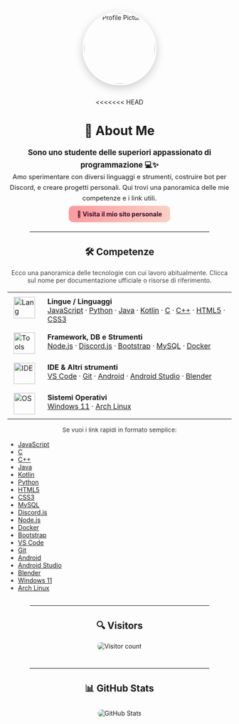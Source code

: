 <div align="center">

<img src="https://avatars.githubusercontent.com/u/87477585?v=4" width="160" style="border-radius:50%; border:3px solid #fff; margin-bottom:15px; box-shadow: 0 6px 20px rgba(0,0,0,0.2);" alt="Profile Picture">

<<<<<<< HEAD
<h1>💫 About Me</h1>
<p style="line-height:1.65; font-size:1.05em; max-width: 720px; margin-left: auto; margin-right: auto;">
    <strong style="font-size:1.15em;">Sono uno studente delle superiori appassionato di programmazione 💻✨</strong><br>
    Amo sperimentare con diversi linguaggi e strumenti, costruire bot per Discord, e creare progetti personali.
    Qui trovi una panoramica delle mie competenze e i link utili.
</p>

<p>
<a href="https://anto426.github.io/Antosite/" target="_blank" style="background:linear-gradient(90deg,#ff9a9e,#fad0c4); padding:10px 18px; color:#3b0b2f; font-weight:700; border-radius:10px; text-decoration:none;">
    🚀 Visita il mio sito personale
</a>
</p>

<hr style="width:80%; border: none; border-top: 1.5px solid #e6e9ee; margin: 30px auto;">

<h2>🛠️ Competenze</h2>

<p style="max-width:900px; margin: 0 auto 18px auto; font-size:1em; color:#444;">
    Ecco una panoramica delle tecnologie con cui lavoro abitualmente. Clicca sul nome per documentazione ufficiale o risorse di riferimento.
</p>

<table align="center" style="border-collapse:collapse; max-width:900px;">
    <tr>
        <td style="padding:10px 14px; vertical-align:top;">
            <img src="https://skillicons.dev/icons?i=js,html,css,py,java,kotlin,c,cpp" alt="Lang" style="height:48px;">
        </td>
        <td style="padding:10px 14px; vertical-align:top;">
            <strong>Lingue / Linguaggi</strong><br>
            <a href="https://developer.mozilla.org/en-US/docs/Web/JavaScript">JavaScript</a> ·
            <a href="https://www.python.org/">Python</a> ·
            <a href="https://www.oracle.com/java/">Java</a> ·
            <a href="https://kotlinlang.org/">Kotlin</a> ·
            <a href="https://en.cppreference.com/w/c">C</a> ·
            <a href="https://isocpp.org/">C++</a> ·
            <a href="https://developer.mozilla.org/en-US/docs/Web/HTML">HTML5</a> ·
            <a href="https://developer.mozilla.org/en-US/docs/Web/CSS">CSS3</a>
        </td>
    </tr>
    <tr>
        <td style="padding:10px 14px; vertical-align:top;">
            <img src="https://skillicons.dev/icons?i=nodejs,discordjs,bootstrap,mysql,docker" alt="Tools" style="height:48px;">
        </td>
        <td style="padding:10px 14px; vertical-align:top;">
            <strong>Framework, DB e Strumenti</strong><br>
            <a href="https://nodejs.org/">Node.js</a> ·
            <a href="https://discord.js.org/">Discord.js</a> ·
            <a href="https://getbootstrap.com/">Bootstrap</a> ·
            <a href="https://www.mysql.com/">MySQL</a> ·
            <a href="https://www.docker.com/">Docker</a>
        </td>
    </tr>
    <tr>
        <td style="padding:10px 14px; vertical-align:top;">
            <img src="https://skillicons.dev/icons?i=vscode,git,android,androidstudio,blender" alt="IDE" style="height:48px;">
        </td>
        <td style="padding:10px 14px; vertical-align:top;">
            <strong>IDE & Altri strumenti</strong><br>
            <a href="https://code.visualstudio.com/">VS Code</a> ·
            <a href="https://git-scm.com/">Git</a> ·
            <a href="https://developer.android.com/">Android</a> ·
            <a href="https://developer.android.com/studio">Android Studio</a> ·
            <a href="https://www.blender.org/">Blender</a>
        </td>
    </tr>
    <tr>
        <td style="padding:10px 14px; vertical-align:top;">
            <img src="https://skillicons.dev/icons?i=windows,arch" alt="OS" style="height:48px;">
        </td>
        <td style="padding:10px 14px; vertical-align:top;">
            <strong>Sistemi Operativi</strong><br>
            <a href="https://www.microsoft.com/en-us/windows/windows-11">Windows 11</a> ·
            <a href="https://archlinux.org/">Arch Linux</a>
        </td>
    </tr>
</table>

<p style="max-width:900px; margin: 16px auto; font-size:0.98em; color:#333;">
    Se vuoi i link rapidi in formato semplice:
</p>
<ul style="max-width:900px; margin: 0 auto 20px auto; text-align:left; color:#333;">
    <li><a href="https://developer.mozilla.org/en-US/docs/Web/JavaScript">JavaScript</a></li>
    <li><a href="https://en.cppreference.com/w/c">C</a></li>
    <li><a href="https://isocpp.org/">C++</a></li>
    <li><a href="https://www.oracle.com/java/">Java</a></li>
    <li><a href="https://kotlinlang.org/">Kotlin</a></li>
    <li><a href="https://www.python.org/">Python</a></li>
    <li><a href="https://developer.mozilla.org/en-US/docs/Web/HTML">HTML5</a></li>
    <li><a href="https://developer.mozilla.org/en-US/docs/Web/CSS">CSS3</a></li>
    <li><a href="https://www.mysql.com/">MySQL</a></li>
    <li><a href="https://discord.js.org/">Discord.js</a></li>
    <li><a href="https://nodejs.org/">Node.js</a></li>
    <li><a href="https://www.docker.com/">Docker</a></li>
    <li><a href="https://getbootstrap.com/">Bootstrap</a></li>
    <li><a href="https://code.visualstudio.com/">VS Code</a></li>
    <li><a href="https://git-scm.com/">Git</a></li>
    <li><a href="https://developer.android.com/">Android</a></li>
    <li><a href="https://developer.android.com/studio">Android Studio</a></li>
    <li><a href="https://www.blender.org/">Blender</a></li>
    <li><a href="https://www.microsoft.com/en-us/windows/windows-11">Windows 11</a></li>
    <li><a href="https://archlinux.org/">Arch Linux</a></li>
</ul>

<hr style="width:80%; border: none; border-top: 1.5px solid #e6e9ee; margin: 30px auto;">

<h2>🔍 Visitors</h2>
<img src="https://count.getloli.com/get/@:anto426?theme=rule34" alt="Visitor count" style="margin-bottom:10px; border-radius:8px;">

<hr style="width:80%; border: none; border-top: 1.5px solid #e6e9ee; margin: 30px auto;">

<h2>📊 GitHub Stats</h2>
<img src="https://gh-readme-profile.vercel.app/api?username=Anto426&theme=transparent&border_width=0&border_radius=20&bg_color=cdb698&title_color=871b4d&icon_color=871b4d" alt="GitHub Stats" style="margin-top:10px; border-radius:20px;">

</div>
